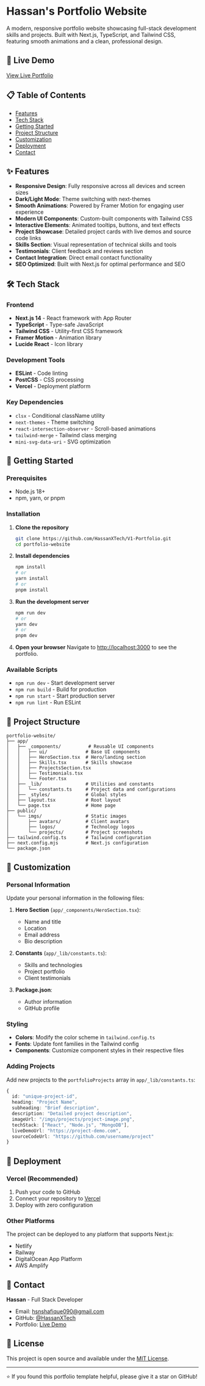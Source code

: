 # Hassan's Portfolio Website

A modern, responsive portfolio website showcasing full-stack development skills and projects. Built with Next.js, TypeScript, and Tailwind CSS, featuring smooth animations and a clean, professional design.

## 🚀 Live Demo

[View Live Portfolio](https://your-portfolio-url.vercel.app) <!-- Update with your actual deployment URL -->

## 📋 Table of Contents

- [Features](#features)
- [Tech Stack](#tech-stack)
- [Getting Started](#getting-started)
- [Project Structure](#project-structure)
- [Customization](#customization)
- [Deployment](#deployment)
- [Contact](#contact)

## ✨ Features

- **Responsive Design**: Fully responsive across all devices and screen sizes
- **Dark/Light Mode**: Theme switching with next-themes
- **Smooth Animations**: Powered by Framer Motion for engaging user experience
- **Modern UI Components**: Custom-built components with Tailwind CSS
- **Interactive Elements**: Animated tooltips, buttons, and text effects
- **Project Showcase**: Detailed project cards with live demos and source code links
- **Skills Section**: Visual representation of technical skills and tools
- **Testimonials**: Client feedback and reviews section
- **Contact Integration**: Direct email contact functionality
- **SEO Optimized**: Built with Next.js for optimal performance and SEO

## 🛠 Tech Stack

### Frontend
- **Next.js 14** - React framework with App Router
- **TypeScript** - Type-safe JavaScript
- **Tailwind CSS** - Utility-first CSS framework
- **Framer Motion** - Animation library
- **Lucide React** - Icon library

### Development Tools
- **ESLint** - Code linting
- **PostCSS** - CSS processing
- **Vercel** - Deployment platform

### Key Dependencies
- `clsx` - Conditional className utility
- `next-themes` - Theme switching
- `react-intersection-observer` - Scroll-based animations
- `tailwind-merge` - Tailwind class merging
- `mini-svg-data-uri` - SVG optimization

## 🚀 Getting Started

### Prerequisites

- Node.js 18+ 
- npm, yarn, or pnpm

### Installation

1. **Clone the repository**
   ```bash
   git clone https://github.com/HassanXTech/V1-Portfolio.git
   cd portfolio-website
   ```

2. **Install dependencies**
   ```bash
   npm install
   # or
   yarn install
   # or
   pnpm install
   ```

3. **Run the development server**
   ```bash
   npm run dev
   # or
   yarn dev
   # or
   pnpm dev
   ```

4. **Open your browser**
   Navigate to [http://localhost:3000](http://localhost:3000) to see the portfolio.

### Available Scripts

- `npm run dev` - Start development server
- `npm run build` - Build for production
- `npm run start` - Start production server
- `npm run lint` - Run ESLint

## 📁 Project Structure

```
portfolio-website/
├── app/
│   ├── _components/          # Reusable UI components
│   │   ├── ui/              # Base UI components
│   │   ├── HeroSection.tsx  # Hero/landing section
│   │   ├── Skills.tsx       # Skills showcase
│   │   ├── ProjectsSection.tsx
│   │   ├── Testimonials.tsx
│   │   └── Footer.tsx
│   ├── _lib/                # Utilities and constants
│   │   └── constants.ts     # Project data and configurations
│   ├── _styles/             # Global styles
│   ├── layout.tsx           # Root layout
│   └── page.tsx             # Home page
├── public/
│   └── imgs/                # Static images
│       ├── avatars/         # Client avatars
│       ├── logos/           # Technology logos
│       └── projects/        # Project screenshots
├── tailwind.config.ts       # Tailwind configuration
├── next.config.mjs          # Next.js configuration
└── package.json
```

## 🎨 Customization

### Personal Information

Update your personal information in the following files:

1. **Hero Section** (`app/_components/HeroSection.tsx`):
   - Name and title
   - Location
   - Email address
   - Bio description

2. **Constants** (`app/_lib/constants.ts`):
   - Skills and technologies
   - Project portfolio
   - Client testimonials

3. **Package.json**:
   - Author information
   - GitHub profile

### Styling

- **Colors**: Modify the color scheme in `tailwind.config.ts`
- **Fonts**: Update font families in the Tailwind config
- **Components**: Customize component styles in their respective files

### Adding Projects

Add new projects to the `portfolioProjects` array in `app/_lib/constants.ts`:

```typescript
{
  id: "unique-project-id",
  heading: "Project Name",
  subheading: "Brief description",
  description: "Detailed project description",
  imageUrl: "/imgs/projects/project-image.png",
  techStack: ["React", "Node.js", "MongoDB"],
  liveDemoUrl: "https://project-demo.com",
  sourceCodeUrl: "https://github.com/username/project"
}
```

## 🚀 Deployment

### Vercel (Recommended)

1. Push your code to GitHub
2. Connect your repository to [Vercel](https://vercel.com)
3. Deploy with zero configuration

### Other Platforms

The project can be deployed to any platform that supports Next.js:
- Netlify
- Railway
- DigitalOcean App Platform
- AWS Amplify

## 📧 Contact

**Hassan** - Full Stack Developer

- Email: hsnshafique090@gmail.com
- GitHub: [@HassanXTech](https://github.com/HassanXTech)
- Portfolio: [Live Demo](https://your-portfolio-url.vercel.app)

## 📄 License

This project is open source and available under the [MIT License](LICENSE).

---

⭐ If you found this portfolio template helpful, please give it a star on GitHub!
